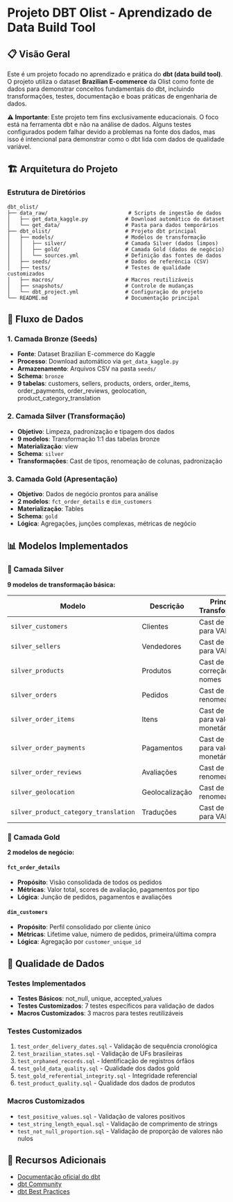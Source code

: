 # Projeto DBT Olist - Aprendizado de Data Build Tool

## 📋 Visão Geral

Este é um projeto focado no aprendizado e prática do **dbt (data build tool)**. O projeto utiliza o dataset **Brazilian E-commerce** da Olist como fonte de dados para demonstrar conceitos fundamentais do dbt, incluindo transformações, testes, documentação e boas práticas de engenharia de dados.

**⚠️ Importante**: Este projeto tem fins exclusivamente educacionais. O foco está na ferramenta dbt e não na análise de dados. Alguns testes configurados podem falhar devido a problemas na fonte dos dados, mas isso é intencional para demonstrar como o dbt lida com dados de qualidade variável.

## 🏗️ Arquitetura do Projeto

### Estrutura de Diretórios
```
dbt_olist/
├── data_raw/                          # Scripts de ingestão de dados
│   ├── get_data_kaggle.py            # Download automático do dataset
│   └── get_data/                     # Pasta para dados temporários
├── dbt_olist/                        # Projeto dbt principal
│   ├── models/                       # Modelos de transformação
│   │   ├── silver/                   # Camada Silver (dados limpos)
│   │   ├── gold/                     # Camada Gold (dados de negócio)
│   │   └── sources.yml               # Definição das fontes de dados
│   ├── seeds/                        # Dados de referência (CSV)
│   ├── tests/                        # Testes de qualidade customizados
│   ├── macros/                       # Macros reutilizáveis
│   ├── snapshots/                    # Controle de mudanças
│   └── dbt_project.yml               # Configuração do projeto
└── README.md                         # Documentação principal
```

## 🔄 Fluxo de Dados

### 1. **Camada Bronze (Seeds)**
- **Fonte**: Dataset Brazilian E-commerce do Kaggle
- **Processo**: Download automático via `get_data_kaggle.py`
- **Armazenamento**: Arquivos CSV na pasta `seeds/`
- **Schema**: `bronze`
- **9 tabelas**: customers, sellers, products, orders, order_items, order_payments, order_reviews, geolocation, product_category_translation

### 2. **Camada Silver (Transformação)**
- **Objetivo**: Limpeza, padronização e tipagem dos dados
- **9 modelos**: Transformação 1:1 das tabelas bronze
- **Materialização**: view
- **Schema**: `silver`
- **Transformações**: Cast de tipos, renomeação de colunas, padronização

### 3. **Camada Gold (Apresentação)**
- **Objetivo**: Dados de negócio prontos para análise
- **2 modelos**: `fct_order_details` e `dim_customers`
- **Materialização**: Tables
- **Schema**: `gold`
- **Lógica**: Agregações, junções complexas, métricas de negócio

## 📊 Modelos Implementados

### 🥈 Camada Silver
**9 modelos de transformação básica:**

| Modelo | Descrição | Principais Transformações |
|--------|-----------|---------------------------|
| `silver_customers` | Clientes | Cast de tipos para VARCHAR |
| `silver_sellers` | Vendedores | Cast de tipos para VARCHAR |
| `silver_products` | Produtos | Cast de tipos e correção de nomes |
| `silver_orders` | Pedidos | Cast de tipos e renomeação |
| `silver_order_items` | Itens | Cast de tipos para valores monetários |
| `silver_order_payments` | Pagamentos | Cast de tipos para valores monetários |
| `silver_order_reviews` | Avaliações | Cast de tipos e renomeação |
| `silver_geolocation` | Geolocalização | Cast de tipos e renomeação |
| `silver_product_category_translation` | Traduções  | Cast de tipos para VARCHAR |

### 🥇 Camada Gold
**2 modelos de negócio:**

#### `fct_order_details`
- **Propósito**: Visão consolidada de todos os pedidos
- **Métricas**: Valor total, scores de avaliação, pagamentos por tipo
- **Lógica**: Junção de pedidos, pagamentos e avaliações

#### `dim_customers`
- **Propósito**: Perfil consolidado por cliente único
- **Métricas**: Lifetime value, número de pedidos, primeira/última compra
- **Lógica**: Agregação por `customer_unique_id`

## 🧪 Qualidade de Dados

### Testes Implementados
- **Testes Básicos**: not_null, unique, accepted_values
- **Testes Customizados**: 7 testes específicos para validação de dados
- **Macros Customizados**: 3 macros para testes reutilizáveis

### Testes Customizados
1. `test_order_delivery_dates.sql` - Validação de sequência cronológica
2. `test_brazilian_states.sql` - Validação de UFs brasileiras
3. `test_orphaned_records.sql` - Identificação de registros órfãos
4. `test_gold_data_quality.sql` - Qualidade dos dados gold
5. `test_gold_referential_integrity.sql` - Integridade referencial
6. `test_product_quality.sql` - Qualidade dos dados de produtos

### Macros Customizados
- `test_positive_values.sql` - Validação de valores positivos
- `test_string_length_equal.sql` - Validação de comprimento de strings
- `test_not_null_proportion.sql` - Validação de proporção de valores não nulos


## 📖 Recursos Adicionais

- [Documentação oficial do dbt](https://docs.getdbt.com/)
- [dbt Community](https://community.getdbt.com/)
- [dbt Best Practices](https://docs.getdbt.com/guides/best-practices)

